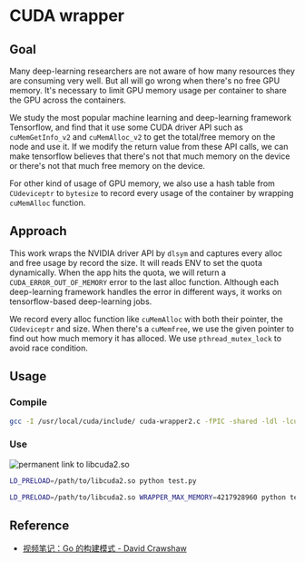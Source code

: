 # CUDA wrapper

## Goal

Many deep-learning researchers are not aware of how many resources they are consuming very well. But all will go wrong when there's no free GPU memory. It's necessary to limit GPU memory usage per container to share the GPU across the containers.

We study the most popular machine learning and deep-learning framework Tensorflow, and find that it use some CUDA driver API such as `cuMemGetInfo_v2` and `cuMemAlloc_v2` to get the total/free memory on the node and use it. If we modify the return value from these API calls, we can make tensorflow believes that there's not that much memory on the device or there's not that much free memory on the device.

For other kind of usage of GPU memory, we also use a hash table from `CUdeviceptr` to `bytesize` to record every usage of the container by wrapping `cuMemAlloc` function.

## Approach

This work wraps the NVIDIA driver API by `dlsym` and captures every alloc and free usage by record the size. It will reads ENV to set the quota dynamically. When the app hits the quota, we will return a `CUDA_ERROR_OUT_OF_MEMORY` error to the last alloc function. Although each deep-learning framework handles the error in different ways, it works on tensorflow-based deep-learning jobs.

We record every alloc function like `cuMemAlloc` with both their pointer, the `CUdeviceptr` and size. When there's a `cuMemfree`, we use the given pointer to find out how much memory it has alloced. We use `pthread_mutex_lock` to avoid race condition.

## Usage

### Compile

```bash
gcc -I /usr/local/cuda/include/ cuda-wrapper2.c -fPIC -shared -ldl -lcuda -o ./release/libcuda2.so

```

### Use

![permanent link to libcuda2.so](https://github.com/yzs981130/cuda-wrapper/releases/latest/download/libcuda2.so.10.1)


```bash
LD_PRELOAD=/path/to/libcuda2.so python test.py

```


```bash
LD_PRELOAD=/path/to/libcuda2.so WRAPPER_MAX_MEMORY=4217928960 python test.py

```

## Reference

- [视频笔记：Go 的构建模式 - David Crawshaw](https://blog.lab99.org/post/golang-2017-10-01-video-go-build-mode.html)